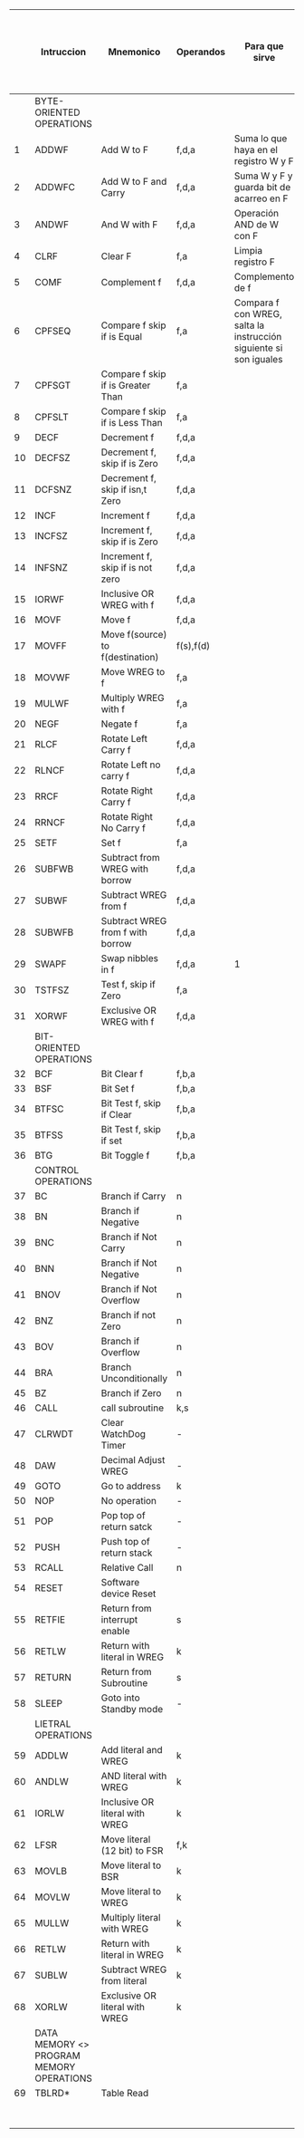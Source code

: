 |    | Intruccion                                | Mnemonico                          | Operandos | Para que sirve                                                    |  Ciclos de Instrucción que tarda (i Ciclo Instrucción = 4 Ciclos de Reloj) | Notas |
|----|-------------------------------------------|------------------------------------|-----------|-------------------------------------------------------------------|:--------------------------------------------------------------------------:|-------|
|    | BYTE-ORIENTED OPERATIONS                  |                                    |           |                                                                   |                                                                            |       |
|  1 | ADDWF                                     | Add W to F                         | f,d,a     | Suma lo que haya en el registro W y F                             |                                      1                                     |       |
| 2  | ADDWFC                                    | Add W to F and Carry               | f,d,a     | Suma W y F y guarda bit de acarreo en F                           |                                      1                                     |       |
| 3  | ANDWF                                     | And W with F                       | f,d,a     | Operación AND de W con F                                          |                                      1                                     |       |
| 4  | CLRF                                      | Clear F                            | f,a       | Limpia registro F                                                 |                                      1                                     |       |
| 5  | COMF                                      | Complement f                       | f,d,a     | Complemento de f                                                  |                                      1                                     |       |
| 6  | CPFSEQ                                    | Compare f skip if is Equal         | f,a       | Compara f con WREG, salta la instrucción siguiente si son iguales |                                  1(2 or 3)                                 |       |
| 7  | CPFSGT                                    | Compare f skip if is  Greater Than | f,a       |                                                                   |                                  1(2 or 3)                                 |       |
| 8  | CPFSLT                                    | Compare f skip if is Less  Than    | f,a       |                                                                   |                                  1(2 or 3)                                 |       |
| 9  | DECF                                      | Decrement f                        | f,d,a     |                                                                   |                                      1                                     |       |
| 10 | DECFSZ                                    | Decrement f, skip if is Zero       | f,d,a     |                                                                   |                                  1(2 or 3)                                 |       |
| 11 | DCFSNZ                                    | Decrement f, skip if isn,t Zero    | f,d,a     |                                                                   |                                  1(2 or 3)                                 |       |
| 12 | INCF                                      | Increment f                        | f,d,a     |                                                                   |                                      1                                     |       |
| 13 | INCFSZ                                    | Increment f, skip if is Zero       | f,d,a     |                                                                   |                                  1(2 or 3)                                 |       |
| 14 | INFSNZ                                    | Increment f, skip if is not zero   | f,d,a     |                                                                   |                                  1(2 or 3)                                 |       |
| 15 | IORWF                                     | Inclusive OR WREG with f           | f,d,a     |                                                                   |                                      1                                     |       |
| 16 | MOVF                                      | Move f                             | f,d,a     |                                                                   |                                      1                                     |       |
| 17 | MOVFF                                     | Move f(source) to f(destination)   | f(s),f(d) |                                                                   |                                      2                                     |       |
| 18 | MOVWF                                     | Move WREG to f                     | f,a       |                                                                   |                                      1                                     |       |
| 19 | MULWF                                     | Multiply WREG with f               | f,a       |                                                                   |                                      1                                     |       |
| 20 | NEGF                                      | Negate f                           | f,a       |                                                                   |                                      1                                     |       |
| 21 | RLCF                                      | Rotate Left Carry f                | f,d,a     |                                                                   |                                      1                                     |       |
| 22 | RLNCF                                     | Rotate Left no carry f             | f,d,a     |                                                                   |                                      1                                     |       |
| 23 | RRCF                                      | Rotate Right Carry f               | f,d,a     |                                                                   |                                      1                                     |       |
| 24 | RRNCF                                     | Rotate Right No Carry f            | f,d,a     |                                                                   |                                      1                                     |       |
| 25 | SETF                                      | Set f                              | f,a       |                                                                   |                                      1                                     |       |
| 26 | SUBFWB                                    | Subtract from WREG with borrow     | f,d,a     |                                                                   |                                      1                                     |       |
| 27 | SUBWF                                     | Subtract WREG from f               | f,d,a     |                                                                   |                                      1                                     |       |
| 28 | SUBWFB                                    | Subtract WREG from f with borrow   | f,d,a     |                                                                   |                                      1                                     |       |
| 29 | SWAPF                                     | Swap nibbles in f                  | f,d,a     | 1                                                                 |                                      1                                     |       |
| 30 | TSTFSZ                                    | Test f, skip if Zero               | f,a       |                                                                   |                                  1(2 or 3)                                 |       |
| 31 | XORWF                                     | Exclusive OR WREG with f           | f,d,a     |                                                                   |                                      1                                     |       |
|    | BIT-ORIENTED OPERATIONS                   |                                    |           |                                                                   |                                                                            |       |
| 32 | BCF                                       | Bit Clear f                        | f,b,a     |                                                                   |                                      1                                     |       |
| 33 | BSF                                       | Bit Set f                          | f,b,a     |                                                                   |                                      1                                     |       |
| 34 | BTFSC                                     | Bit Test f, skip if Clear          | f,b,a     |                                                                   |                                  1(2 or 3)                                 |       |
| 35 | BTFSS                                     | Bit Test f, skip if set            | f,b,a     |                                                                   |                                  1(2 or 3)                                 |       |
| 36 | BTG                                       | Bit Toggle f                       | f,b,a     |                                                                   |                                      1                                     |       |
|    | CONTROL OPERATIONS                        |                                    |           |                                                                   |                                                                            |       |
| 37 | BC                                        | Branch if Carry                    | n         |                                                                   |                                    1(2)                                    |       |
| 38 | BN                                        | Branch if Negative                 | n         |                                                                   |                                    1(2)                                    |       |
| 39 | BNC                                       | Branch if Not Carry                | n         |                                                                   |                                    1(2)                                    |       |
| 40 | BNN                                       | Branch if Not Negative             | n         |                                                                   |                                    1(2)                                    |       |
| 41 | BNOV                                      | Branch if Not Overflow             | n         |                                                                   |                                    1(2)                                    |       |
| 42 | BNZ                                       | Branch if not Zero                 | n         |                                                                   |                                    1(2)                                    |       |
| 43 | BOV                                       | Branch if Overflow                 | n         |                                                                   |                                    1(2)                                    |       |
| 44 | BRA                                       | Branch Unconditionally             | n         |                                                                   |                                      2                                     |       |
| 45 | BZ                                        | Branch if Zero                     | n         |                                                                   |                                    1(2)                                    |       |
| 46 | CALL                                      | call subroutine                    | k,s       |                                                                   |                                      2                                     |       |
| 47 | CLRWDT                                    | Clear WatchDog Timer               | -         |                                                                   |                                      1                                     |       |
| 48 | DAW                                       | Decimal Adjust WREG                | -         |                                                                   |                                      1                                     |       |
| 49 | GOTO                                      | Go to address                      | k         |                                                                   |                                      2                                     |       |
| 50 | NOP                                       | No operation                       | -         |                                                                   |                                      1                                     |       |
| 51 | POP                                       | Pop top of return satck            | -         |                                                                   |                                      1                                     |       |
| 52 | PUSH                                      | Push top of return stack           | -         |                                                                   |                                      1                                     |       |
| 53 | RCALL                                     | Relative Call                      | n         |                                                                   |                                      2                                     |       |
| 54 | RESET                                     | Software device Reset              |           |                                                                   |                                      1                                     |       |
| 55 | RETFIE                                    | Return from interrupt enable       | s         |                                                                   |                                      2                                     |       |
| 56 | RETLW                                     | Return with literal in WREG        | k         |                                                                   |                                      2                                     |       |
| 57 | RETURN                                    | Return from Subroutine             | s         |                                                                   |                                      2                                     |       |
| 58 | SLEEP                                     | Goto into Standby mode             | -         |                                                                   |                                      1                                     |       |
|    | LIETRAL OPERATIONS                        |                                    |           |                                                                   |                                                                            |       |
| 59 | ADDLW                                     | Add literal and WREG               | k         |                                                                   |                                      1                                     |       |
| 60 | ANDLW                                     | AND literal with WREG              | k         |                                                                   |                                      1                                     |       |
| 61 | IORLW                                     | Inclusive OR literal with WREG     | k         |                                                                   |                                      1                                     |       |
| 62 | LFSR                                      | Move literal (12 bit) to FSR       | f,k       |                                                                   |                                      2                                     |       |
| 63 | MOVLB                                     | Move literal to BSR                | k         |                                                                   |                                      1                                     |       |
| 64 | MOVLW                                     | Move literal to WREG               | k         |                                                                   |                                      1                                     |       |
| 65 | MULLW                                     | Multiply literal with WREG         | k         |                                                                   |                                      1                                     |       |
| 66 | RETLW                                     | Return with literal in WREG        | k         |                                                                   |                                      2                                     |       |
| 67 | SUBLW                                     | Subtract WREG from literal         | k         |                                                                   |                                      1                                     |       |
| 68 | XORLW                                     | Exclusive OR literal with WREG     | k         |                                                                   |                                      1                                     |       |
|    | DATA MEMORY <>  PROGRAM MEMORY OPERATIONS |                                    |           |                                                                   |                                                                            |       |
| 69 | TBLRD*                                    | Table Read                         |           |                                                                   |                                      2                                     |       |
|    |                                           |                                    |           |                                                                   |                                                                            |       |
|    |                                           |                                    |           |                                                                   |                                                                            |       |
|    |                                           |                                    |           |                                                                   |                                                                            |       |
|    |                                           |                                    |           |                                                                   |                                                                            |       |
|    |                                           |                                    |           |                                                                   |                                                                            |       |
|    |                                           |                                    |           |                                                                   |                                                                            |       |
|    |                                           |                                    |           |                                                                   |                                                                            |       |
|    |                                           |                                    |           |                                                                   |                                                                            |       |
